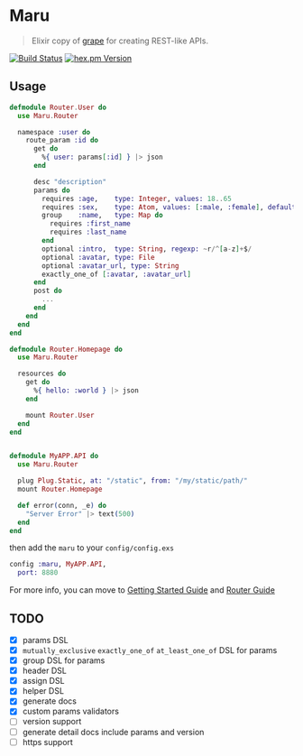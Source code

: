 # Maru

> Elixir copy of [grape](http://intridea.github.io/grape/) for creating REST-like APIs.

[![Build Status](https://api.travis-ci.org/falood/maru.svg)](https://travis-ci.org/falood/maru/)
[![hex.pm Version](https://img.shields.io/hexpm/v/maru.svg)](https://hex.pm/packages/maru)

## Usage

```elixir
defmodule Router.User do
  use Maru.Router

  namespace :user do
    route_param :id do
      get do
        %{ user: params[:id] } |> json
      end

      desc "description"
      params do
        requires :age,    type: Integer, values: 18..65
        requires :sex,    type: Atom, values: [:male, :female], default: :female
        group    :name,   type: Map do
          requires :first_name
          requires :last_name
        end
        optional :intro,  type: String, regexp: ~r/^[a-z]+$/
        optional :avatar, type: File
        optional :avatar_url, type: String
        exactly_one_of [:avatar, :avatar_url]
      end
      post do
        ...
      end
    end
  end
end

defmodule Router.Homepage do
  use Maru.Router

  resources do
    get do
      %{ hello: :world } |> json
    end

    mount Router.User
  end
end


defmodule MyAPP.API do
  use Maru.Router

  plug Plug.Static, at: "/static", from: "/my/static/path/"
  mount Router.Homepage

  def error(conn, _e) do
    "Server Error" |> text(500)
  end
end
```

then add the `maru` to your `config/config.exs`
```elixir
config :maru, MyAPP.API,
  port: 8880
```

For more info, you can move to [Getting Started Guide](https://github.com/falood/maru/blob/master/guide/getting_started.md) and [Router Guide](https://github.com/falood/maru/blob/master/guide/router.md)

## TODO

- [X] params DSL
- [X] `mutually_exclusive` `exactly_one_of` `at_least_one_of` DSL for params
- [X] group DSL for params
- [X] header DSL
- [X] assign DSL
- [X] helper DSL
- [X] generate docs
- [X] custom params validators
- [ ] version support
- [ ] generate detail docs include params and version
- [ ] https support
